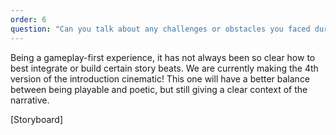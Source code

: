 ```yaml
---
order: 6
question: "Can you talk about any challenges or obstacles you faced during development, and how you overcame them?"
---
```


Being a gameplay-first experience, it has not always been so clear how to best integrate or build certain story beats. We are currently making the 4th version of the introduction cinematic! This one will have a better balance between being playable and poetic, but still giving a clear context of the narrative.

[Storyboard]
